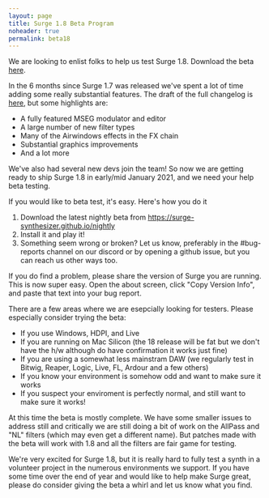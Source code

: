 ```yaml
---
layout: page
title: Surge 1.8 Beta Program
noheader: true
permalink: beta18
---
```


We are looking to enlist folks to help us test Surge 1.8. Download the beta
<a href="/nightly">here</a>.

In the 6 months since Surge 1.7 was released we've spent a lot of time adding
some really substantial features. The draft of the full changelog is [here](/nightlychangelog), but
some highlights are:

- A fully featured MSEG modulator and editor
- A large number of new filter types
- Many of the Airwindows effects in the FX chain
- Substantial graphics improvements
- And a lot more

We've also had several new devs join the team! So now we are getting ready
to ship Surge 1.8 in early/mid January 2021, and we need your help beta testing.

If you would like to beta test, it's easy. Here's how you do it

1. Download the latest nightly beta from https://surge-synthesizer.github.io/nightly
2. Install it and play it!
3. Something seem wrong or broken? Let us know, preferably in the #bug-reports 
   channel on our discord or by opening a github issue, but you can reach us other
   ways too.

If you do find a problem, please share the version of Surge you are running. This
is now super easy. Open the about screen, click "Copy Version Info", and paste that
text into your bug report.

There are a few areas where we are esepcially looking for testers. Please especially
consider trying the beta:
- If you use Windows, HDPI, and Live
- If you are running on Mac Silicon (the 18 release will be fat but we don't have the h/w
  although do have confirmation it works just fine)
- If you are using a somewhat less mainstram DAW (we regularly test in Bitwig, Reaper, Logic, Live,
  FL, Ardour and a few others)
- If you know your environment is somehow odd and want to make sure it works
- If you suspect your enviroment is perfectly normal, and still want to make sure it works!

At this time the beta is mostly complete. We have some smaller issues to address still
and critically we are still doing a bit of work on the AllPass and "NL" filters (which
may even get a different name). But patches made with the beta will work with 1.8 and
all the filters are fair game for testing.

We're very excited for Surge 1.8, but it is really hard to fully test a synth in a volunteer
project in the numerous environments we support. If you have some time over the end of year
and would like to help make Surge great, please do consider giving the beta a whirl and let 
us know what you find.

